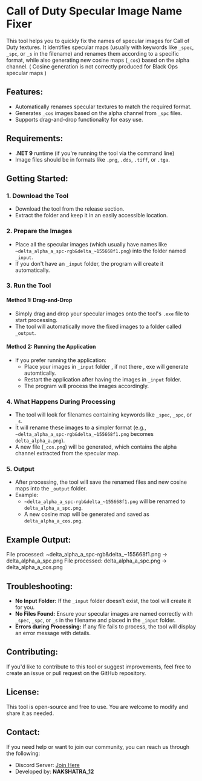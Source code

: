 # Call of Duty Specular Image Name Fixer

This tool helps you to quickly fix the names of specular images for Call of Duty textures. It identifies specular maps (usually with keywords like `_spec`, `_spc`, or `_s` in the filename) and renames them according to a specific format, while also generating new cosine maps (`_cos`) based on the alpha channel. 
( Cosine generation is not correctly produced for Black Ops specular maps )

## Features:
- Automatically renames specular textures to match the required format.
- Generates `_cos` images based on the alpha channel from `_spc` files.
- Supports drag-and-drop functionality for easy use.

## Requirements:
- **.NET 9** runtime (if you're running the tool via the command line)
- Image files should be in formats like `.png`, `.dds`, `.tiff`, or `.tga`.

## Getting Started:

### 1. Download the Tool
- Download the tool from the release section.
- Extract the folder and keep it in an easily accessible location.

### 2. Prepare the Images
- Place all the specular images (which usually have names like `~delta_alpha_a_spc-rgb&delta_~155668f1.png`) into the folder named `_input`.
- If you don't have an `_input` folder, the program will create it automatically.

### 3. Run the Tool
#### Method 1: Drag-and-Drop
- Simply drag and drop your specular images onto the tool's `.exe` file to start processing.
- The tool will automatically move the fixed images to a folder called `_output`.

#### Method 2: Running the Application
- If you prefer running the application:
  - Place your images in `_input` folder , if not there , exe will generate automtically.
  - Restart the application after having the images in `_input` folder.
  - The program will process the images accordingly.

### 4. What Happens During Processing
- The tool will look for filenames containing keywords like `_spec`, `_spc`, or `_s`.
- It will rename these images to a simpler format (e.g., `~delta_alpha_a_spc-rgb&delta_~155668f1.png` becomes `delta_alpha_a.png`).
- A new file (`_cos.png`) will be generated, which contains the alpha channel extracted from the specular map.

### 5. Output
- After processing, the tool will save the renamed files and new cosine maps into the `_output` folder.
- Example:
  - `~delta_alpha_a_spc-rgb&delta_~155668f1.png` will be renamed to `delta_alpha_a_spc.png`.
  - A new cosine map will be generated and saved as `delta_alpha_a_cos.png`.

## Example Output:
File processed: ~delta_alpha_a_spc-rgb&delta_~155668f1.png -> delta_alpha_a_spc.png 
File processed: delta_alpha_a_spc.png -> delta_alpha_a_cos.png

## Troubleshooting:
- **No Input Folder:** If the `_input` folder doesn’t exist, the tool will create it for you.
- **No Files Found:** Ensure your specular images are named correctly with `_spec`, `_spc`, or `_s` in the filename and placed in the `_input` folder.
- **Errors during Processing:** If any file fails to process, the tool will display an error message with details.

## Contributing:
If you'd like to contribute to this tool or suggest improvements, feel free to create an issue or pull request on the GitHub repository.

## License:
This tool is open-source and free to use. You are welcome to modify and share it as needed.

## Contact:
If you need help or want to join our community, you can reach us through the following:
- Discord Server: [Join Here](https://discord.gg/GNMSApYh9y)
- Developed by: **NAKSHATRA_12**

